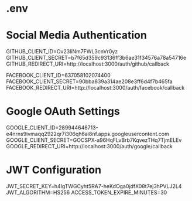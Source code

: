 # .env
# Social Media Authentication
GITHUB_CLIENT_ID=Ov23liNm7FWL3cnVr0yz
GITHUB_CLIENT_SECRET=b7f65d359c93136ff3b6ae31f34576a78a54716e
GITHUB_REDIRECT_URI=http://localhost:3000/auth/github/callback

FACEBOOK_CLIENT_ID=637058102074400
FACEBOOK_CLIENT_SECRET=90bba839a314ae208e3ff6d4f7b465fa
FACEBOOK_REDIRECT_URI=http://localhost:3000/auth/facebook/callback

# Google OAuth Settings
GOOGLE_CLIENT_ID=289944646713-e4nrns9ivmaqq2922qr7i306qh6ai8nf.apps.googleusercontent.com
GOOGLE_CLIENT_SECRET=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
GOOGLE_REDIRECT_URI=http://localhost:3000/auth/google/callback

# JWT Configuration
JWT_SECRET_KEY=h4lgTWGCyht5RA7-heKdOga0jdfX08t7ej3hPVLJ2L4
JWT_ALGORITHM=HS256
ACCESS_TOKEN_EXPIRE_MINUTES=30